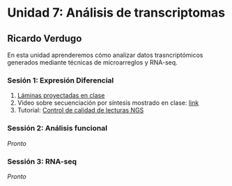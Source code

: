 # Unidad 7: Análisis de transcriptomas #
## Ricardo Verdugo ##

En esta unidad aprenderemos cómo analizar datos trasncriptómicos generados mediante técnicas de microarreglos y RNA-seq.

### Sesión 1: Expresión Diferencial ###

1. [Láminas proyectadas en clase](Sesion1_Analisis_expresion_diferencial_2019.pdf)
2. Video sobre secuenciación por síntesis mostrado en clase: [link](https://www.youtube.com/watch?v=0hXl1gv_dEo)
3. Tutorial: [Control de calidad de lecturas NGS](Tutorial_Control_de_calidad_de_lecturas_NGS.md)

### Sessión 2: Análisis funcional ###
*Pronto*

### Sessión 3: RNA-seq ###
*Pronto*


